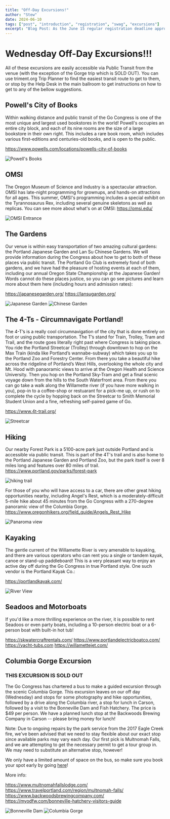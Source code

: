 ```yaml
---
title: "Off-Day Excursions!"
author: "Stew"
date: 2024-06-10
tags: ["post", "introduction", "registration", "swag", "excursions"]
excerpt: "Blog Post: As the June 15 regular registration deadline approaches - it's time to think about more than the Go Board.  Wednesday of Congress is the traditional excursion day, and Portland has a lot of options for entertaining adventures in the local area.  Check out this blog post for a summary of some great options!"
---
```


# Wednesday Off-Day Excursions!!!

All of these excursions are easily accessible via Public Transit from the venue (with the exception of the Gorge trip which is SOLD OUT).  You can use triment.org Trip Planner to find the easiest transit route to get to them, or stop by the Help Desk in the main ballroom to get instructions on how to get to any of the bellow suggestions.

## Powell's City of Books
Within walking distance and public transit of the Go Congress is one of the most unique and largest used bookstores in the world! Powell's occupies an entire city block, and each of its nine rooms are the size of a large bookstore in their own right. This includes a rare book room, which includes various first-editions and centuries-old books, and is open to the public.

https://www.powells.com/locations/powells-city-of-books

![Powell's Books](../../images/powells.jpg)

## OMSI
The Oregon Museum of Science and Industry is a spectacular attraction. OMSI has late-night programming for grownups, and hands-on attractions for all ages. This summer, OMSI's programming includes a special exhibit on the Tyrannosaurus Rex, including several genuine skeletons as well as replicas. You can see more about what's on at OMSI: https://omsi.edu/

![OMSI Entrance](../../images/omsi.jpg)

## The Gardens
Our venue is within easy transportation of two amazing cultural gardens: the Portland Japanese Garden and Lan Su Chinese Gardens. We will provide information during the Congress about how to get to both of these places via public transit. The Portland Go Club is extremely fond of both gardens, and we have had the pleasure of hosting events at each of them, including our annual Oregon State Championship at the Japanese Garden! Words cannot do these places justice, so you can go see pictures and learn more about them here (including hours and admission rates):

https://japanesegarden.org/
https://lansugarden.org/

![Japanese Garden](https://upload.wikimedia.org/wikipedia/commons/4/4c/Heavenly_Falls_-_Portland_Japanese_Garden_-_Portland%2C_Oregon_-_DSC08320.jpg)
![Chinese Garden](../../images/lansu.jpg)

## The 4-Ts - Circumnavigate Portland!
The 4-T’s is a really cool circumnavigation of the city that is done entirely on foot or using public transportation. The T’s stand for Train, Trolley, Tram and Trail, and the route goes literally right past where Congress is taking place. You ride the Portland Streetcar (Trolley) through downtown to hop on the Max Train (kinda like Portland’s wannabe-subway) which takes you up to the Portland Zoo and Forestry Center. From there you take a beautiful hike across the ridgeline of Portland’s West Hills, overlooking the whole city and Mt. Hood with panaoramic views to arrive at the Oregon Health and Science University. Then you hop on the Portland Sky-Tram and get a final scenic voyage down from the hills to the South Waterfront area. From there you can go take a walk along the Willamette river (if you have more walking in you), pop-in to a coffee-shop or restuarant for a pick-me up, or rush on to complete the cycle by hopping back on the Streetcar to Smith Memorial Student Union and a fine, refreshing self-paired game of Go.

https://www.4t-trail.org/

![Streetcar](../../images/streetcar.png)

## Hiking
Our nearby Forest Park is a 5100-acre park just outside Portland and is accessible via public transit. This is part of the 4T's trail and is also home to the Portland Japanese Garden and Portland Zoo, but the park itself is over 8 miles long and features over 80 miles of trail.
https://www.portland.gov/parks/forest-park

![hiking trail](../../images/trail.jpg)

For those of you who will have access to a car, there are other great hiking opportunities nearby, including Angel's Rest, which is a moderately-difficult 5-mile hike about 45 minutes from the Go Congress with a 270-degree panoramic view of the Columbia Gorge.
https://www.oregonhikers.org/field_guide/Angels_Rest_Hike

![Panaroma view](../../images/gorgeview.jpg)

## Kayaking
The gentle current of the Willamette River is very amenable to kayaking, and there are various operators who can rent you a single or tandem kayak, canoe or stand-up paddleboard! This is a very pleasant way to enjoy an active day off during the Go Congress in true Portland style. One such vendor is the Portland Kayak Co.:

https://portlandkayak.com/

![River View](../../images/kayak.jpg)

## Seadoos and Motorboats
If you'd like a more thrilling experience on the river, it is possible to rent Seadoos or even party boats, including a 10-person electric boat or a 6-person boat with built-in hot tub!

https://skwatercraftrentals.com/
https://www.portlandelectricboatco.com/
https://yacht-tubs.com
https://willamettejet.com/

## Columbia Gorge Excursion
### THIS EXCURSION IS SOLD OUT
The Go Congress has chartered a bus to make a guided excursion through the scenic Columbia Gorge. This excursion leaves on our off day (Wednesday) and stops for some photography and hike opportunities, followed by a drive along the Columbia river, a stop for lunch in Carson, followed by a visit to the Bonneville Dam and Fish Hatchery. The price is $49 per person. We have a planned lunch stop at the Backwoods Brewing Company in Carson -- please bring money for lunch!

Note: Due to ongoing repairs by the park service from the 2017 Eagle Creek fire, we've been advised that we need to stay flexible about our exact stop since available parks may vary each day. Our first pick is Multnomah Falls, and we are attempting to get the necessary permit to get a tour group in. We may need to substitute an alternative stop, however!

We only have a limited amount of space on the bus, so make sure you book your spot early by going [here](https://usgo.org/content.aspx?page_id=4002&club_id=454497&item_id=2322805)!

More info:

https://www.multnomahfallslodge.com/
https://www.travelportland.com/region/multnomah-falls/
https://www.backwoodsbrewingcompany.com/
https://myodfw.com/bonneville-hatchery-visitors-guide

![Bonneville Dam](https://upload.wikimedia.org/wikipedia/commons/a/ab/Historic_Columbia_River_Highway_-_Bonneville_Dam_on_the_Columbia_River_in_Oregon_-_NARA_-_7719216.jpg)
![Columbia Gorge](../../images/gorge.jpg)
